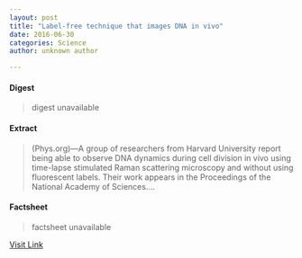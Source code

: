 ```yaml
---
layout: post
title: "Label-free technique that images DNA in vivo"
date: 2016-06-30
categories: Science
author: unknown author

---
```



#### Digest
>digest unavailable

#### Extract
>(Phys.org)—A group of researchers from Harvard University report being able to observe DNA dynamics during cell division in vivo using time-lapse stimulated Raman scattering microscopy and without using fluorescent labels. Their work appears in the Proceedings of the National Academy of Sciences....

#### Factsheet
>factsheet unavailable

[Visit Link](http://phys.org/news/2015-09-label-free-technique-images-dna-vivo.html)


